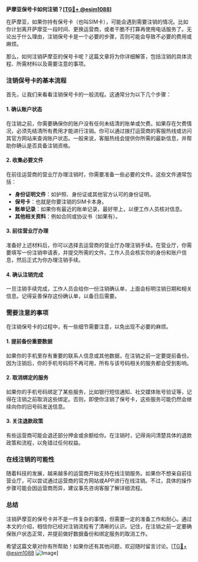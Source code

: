 **萨摩亚保号卡如何注销？[[TG💪+ @esim1088](https://t.me/s/esim1088)]**

在萨摩亚，如果你持有保号卡（也叫SIM卡），可能会遇到需要注销的情况。比如你计划离开萨摩亚一段时间、更换运营商，或者干脆不打算再使用电话服务了。无论出于什么理由，注销保号卡是一个必要的步骤，否则可能会导致不必要的费用或麻烦。

那么，如何注销萨摩亚的保号卡呢？这篇文章将为你详细解答，包括注销的具体流程、所需材料以及需要注意的事项。

### 注销保号卡的基本流程

首先，让我们来看看注销保号卡的一般流程。这通常分为以下几个步骤：

#### 1. 确认账户状态
在注销之前，你需要确保你的账户没有任何未结清的账单或欠费。如果存在欠费情况，必须先结清所有费用才能进行注销。你可以通过拨打运营商的客服热线或访问其官方网站来查询账户状态。一般来说，客服热线会提供你所需的最新信息，并帮助你确认是否具备注销资格。

#### 2. 收集必要文件
在前往运营商的营业厅办理注销时，你需要准备一些必要的文件。这些文件通常包括：
- **身份证明文件**：如护照、身份证或其他官方认可的身份证明。
- **保号卡**：也就是你要注销的SIM卡本身。
- **账单记录**：如果你有最近的账单记录，最好带上，以便工作人员核对信息。
- **其他相关资料**：例如合同或协议书（如果有）。

#### 3. 前往营业厅办理
准备好上述材料后，你可以选择去运营商的营业厅办理注销手续。在营业厅，你需要填写一份注销申请表，并提交所需的文件。工作人员会核实你的身份和账户信息，然后正式为你办理注销手续。

#### 4. 确认注销完成
一旦注销手续完成，工作人员会给你一份注销确认单，上面会标明注销日期和相关信息。记得妥善保存这份确认单，以备日后需要。

### 需要注意的事项

在注销保号卡的过程中，有一些细节需要注意，以免出现不必要的麻烦。

#### 1. 提前备份重要数据
如果你的手机里存有重要的联系人信息或其他数据，在注销之前一定要提前备份。因为注销后，你的手机号码将不再可用，所有与该号码相关的服务都会受到影响。

#### 2. 取消绑定的服务
如果你的手机号码绑定了某些服务，比如银行短信通知、社交媒体账号验证等，记得在注销之前取消这些绑定。否则，即使你注销了保号卡，这些服务可能仍然会继续向你的旧号码发送信息。

#### 3. 关注退款政策
有些运营商可能会退还部分押金或余额给你。在注销时，记得询问清楚具体的退款政策和流程，以免错过任何权益。

### 在线注销的可能性

随着科技的发展，越来越多的运营商开始支持在线注销服务。如果你不想亲自前往营业厅，可以尝试通过运营商的官方网站或APP进行在线注销。不过，具体的操作步骤可能会因运营商而异，建议事先咨询客服了解详细流程。

### 总结

注销萨摩亚的保号卡并不是一件复杂的事情，但需要一定的准备工作和耐心。通过本文的介绍，相信你已经对注销流程有了清晰的认识。记住，在注销之前一定要确保账户状态正常，并提前做好数据备份和绑定服务的取消工作。

希望这篇文章对你有所帮助！如果你还有其他问题，欢迎随时留言讨论。[[TG💪+ @esim1088](https://t.me/s/esim1088) ![Image](https://i.postimg.cc/4NQfJmqS/Snipaste-2025-05-13-00-14-12.png)]